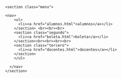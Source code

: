 
<html lang="en">
<head>
    <meta charset="UTF-8">
    <meta name="viewport" content="width=device-width, initial-scale=1.0">
    <title>Document</title>
</head>
<body>
    <section class="fondo">
     <link rel="stylesheet" href="style.css">
        
    <section class="menu">
        
    <nav>
        <ul>
          <li><a href="alumnos.html">alumnos</a></li>
        </section> <br><br><br>
        <section class="segundo">
          <li><a href="boleta.html">boleta</a></li>
        </section><br><br><br><br>
        <section class="tercero">
          <li><a href="docentes.html">docentes</a></li>
        </section>
        </ul>
       
      </nav>
    </section>
</body>
</html>
